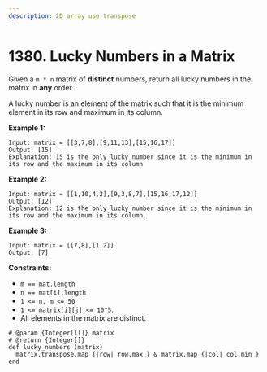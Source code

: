 ```yaml
---
description: 2D array use transpose
---
```


# 1380. Lucky Numbers in a Matrix

Given a `m * n` matrix of **distinct** numbers, return all lucky numbers in the matrix in **any** order.

A lucky number is an element of the matrix such that it is the minimum element in its row and maximum in its column.

**Example 1:**

```text
Input: matrix = [[3,7,8],[9,11,13],[15,16,17]]
Output: [15]
Explanation: 15 is the only lucky number since it is the minimum in its row and the maximum in its column
```

**Example 2:**

```text
Input: matrix = [[1,10,4,2],[9,3,8,7],[15,16,17,12]]
Output: [12]
Explanation: 12 is the only lucky number since it is the minimum in its row and the maximum in its column.
```

**Example 3:**

```text
Input: matrix = [[7,8],[1,2]]
Output: [7]
```

**Constraints:**

* `m == mat.length`
* `n == mat[i].length`
* `1 <= n, m <= 50`
* `1 <= matrix[i][j] <= 10^5`.
* All elements in the matrix are distinct.



```text
# @param {Integer[][]} matrix
# @return {Integer[]}
def lucky_numbers (matrix)
  matrix.transpose.map {|row| row.max } & matrix.map {|col| col.min }
end
```


